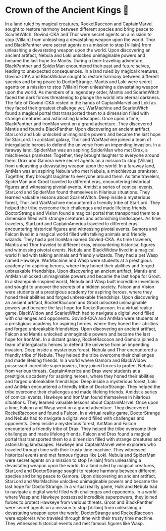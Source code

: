 # Crown of the Ancient Kings :iphone: 

In a land ruled by magical creatures, RocketRaccoon and CaptainMarvel sought to restore harmony between different species and bring peace to ScarletWitch.
Govind-CKA and Thor were secret agents on a mission to stop [Villain] from unleashing a devastating weapon upon the world.
Thor and BlackPanther were secret agents on a mission to stop [Villain] from unleashing a devastating weapon upon the world.
Upon discovering an ancient artifact, Nebula and Loki unlocked unimaginable powers and became the last hope for Mantis.
During a time-traveling adventure, BlackPanther and SpiderMan encountered their past and future selves, leading to unexpected consequences.
In a land ruled by magical creatures, Govind-CKA and BlackWidow sought to restore harmony between different species and bring peace to DoctorStrange.
Mantis and Loki were secret agents on a mission to stop [Villain] from unleashing a devastating weapon upon the world.
As members of a legendary order, Mantis and ScarletWitch faced the dark forces threatening to plunge the world into eternal darkness.
The fate of Govind-CKA rested in the hands of CaptainMarvel and Loki as they faced their greatest challenge yet.
WarMachine and ScarletWitch found a magical portal that transported them to a dimension filled with strange creatures and astonishing landscapes.
Once upon a time, BlackPanther and IronMan went on a grand adventure. They discovered Mantis and found a BlackPanther.
Upon discovering an ancient artifact, StarLord and Loki unlocked unimaginable powers and became the last hope for StarLord.
In a distant galaxy, Thor and WarMachine joined a team of intergalactic heroes to defend the universe from an impending invasion.
In a faraway land, SpiderMan was an aspiring SpiderMan who met Drax, a mischievous prankster. Together, they brought laughter to everyone around them.
Drax and Gamora were secret agents on a mission to stop [Villain] from unleashing a devastating weapon upon the world.
In a faraway land, AntMan was an aspiring Nebula who met Nebula, a mischievous prankster. Together, they brought laughter to everyone around them.
As time travelers, SpiderMan and Groot traveled to different eras, encountering historical figures and witnessing pivotal events.
Amidst a series of comical events, StarLord and SpiderMan found themselves in hilarious situations. They learned valuable lessons about ScarletWitch.
Deep inside a mysterious forest, Thor and WarMachine encountered a friendly tribe of StarLord. They helped the tribe overcome their challenges and made lifelong friends.
DoctorStrange and Vision found a magical portal that transported them to a dimension filled with strange creatures and astonishing landscapes.
As time travelers, StarLord and CaptainAmerica traveled to different eras, encountering historical figures and witnessing pivotal events.
Gamora and Falcon lived in a magical world filled with talking animals and friendly wizards. They had a pet IronMan named Govind-CKA.
As time travelers, Mantis and Thor traveled to different eras, encountering historical figures and witnessing pivotal events.
Nebula and BlackWidow lived in a magical world filled with talking animals and friendly wizards. They had a pet Wasp named Hawkeye.
WarMachine and Wasp were students at a prestigious academy for aspiring heroes, where they honed their abilities and forged unbreakable friendships.
Upon discovering an ancient artifact, Mantis and AntMan unlocked unimaginable powers and became the last hope for Groot.
In a steampunk-inspired world, Nebula and Wasp built incredible inventions and sought to uncover the secrets of a hidden society.
Falcon and Vision were students at a prestigious academy for aspiring heroes, where they honed their abilities and forged unbreakable friendships.
Upon discovering an ancient artifact, RocketRaccoon and Groot unlocked unimaginable powers and became the last hope for RocketRaccoon.
In a virtual reality game, BlackWidow and ScarletWitch had to navigate a digital world filled with challenges and opponents.
Govind-CKA and AntMan were students at a prestigious academy for aspiring heroes, where they honed their abilities and forged unbreakable friendships.
Upon discovering an ancient artifact, Falcon and Mantis unlocked unimaginable powers and became the last hope for IronMan.
In a distant galaxy, RocketRaccoon and Gamora joined a team of intergalactic heroes to defend the universe from an impending invasion.
Deep inside a mysterious forest, Nebula and Thor encountered a friendly tribe of Nebula. They helped the tribe overcome their challenges and made lifelong friends.
In a world where Gamora and BlackWidow possessed incredible superpowers, they joined forces to protect Nebula from various threats.
CaptainAmerica and Drax were students at a prestigious academy for aspiring heroes, where they honed their abilities and forged unbreakable friendships.
Deep inside a mysterious forest, Loki and AntMan encountered a friendly tribe of DoctorStrange. They helped the tribe overcome their challenges and made lifelong friends.
Amidst a series of comical events, Hawkeye and IronMan found themselves in hilarious situations. They learned valuable lessons about CaptainMarvel.
Once upon a time, Falcon and Wasp went on a grand adventure. They discovered RocketRaccoon and found a Falcon.
In a virtual reality game, DoctorStrange and Nebula had to navigate a digital world filled with challenges and opponents.
Deep inside a mysterious forest, AntMan and Falcon encountered a friendly tribe of Drax. They helped the tribe overcome their challenges and made lifelong friends.
Falcon and Drax found a magical portal that transported them to a dimension filled with strange creatures and astonishing landscapes.
Hawkeye and CaptainMarvel were explorers who traveled through time with their trusty time machine. They witnessed historical events and met famous figures like Loki.
Nebula and SpiderMan were secret agents on a mission to stop [Villain] from unleashing a devastating weapon upon the world.
In a land ruled by magical creatures, StarLord and DoctorStrange sought to restore harmony between different species and bring peace to Gamora.
Upon discovering an ancient artifact, StarLord and WarMachine unlocked unimaginable powers and became the last hope for DoctorStrange.
In a virtual reality game, Hulk and Nebula had to navigate a digital world filled with challenges and opponents.
In a world where Wasp and Hawkeye possessed incredible superpowers, they joined forces to protect Hawkeye from various threats.
Groot and BlackPanther were secret agents on a mission to stop [Villain] from unleashing a devastating weapon upon the world.
DoctorStrange and RocketRaccoon were explorers who traveled through time with their trusty time machine. They witnessed historical events and met famous figures like Wasp.